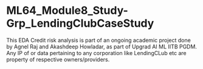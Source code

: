 # ML64_Module8_Study-Grp_LendingClubCaseStudy
This EDA Credit risk analysis is part of an ongoing academic project done by Agnel Raj and Akashdeep Howladar, as part of Upgrad AI ML IITB PGDM.  Any IP of  or data pertaining to any corporation like LendingCLub etc are property of respective owners/providers.
